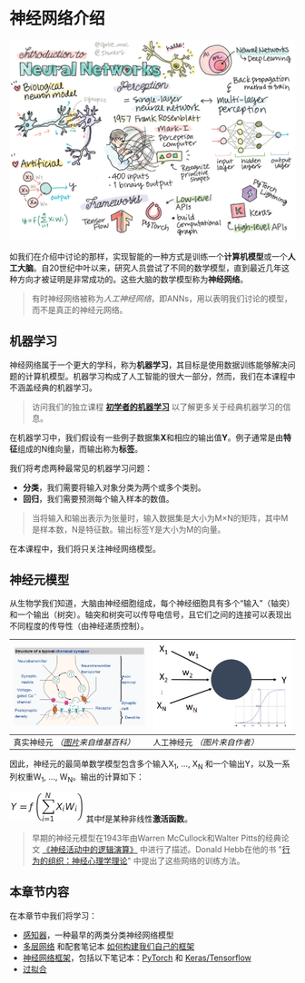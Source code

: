 # 神经网络介绍

![神经网络介绍内容摘要](../sketchnotes/ai-neuralnetworks.png)

如我们在介绍中讨论的那样，实现智能的一种方式是训练一个**计算机模型**或一个**人工大脑**。自20世纪中叶以来，研究人员尝试了不同的数学模型，直到最近几年这种方向才被证明是非常成功的。这些大脑的数学模型称为**神经网络**。

> 有时神经网络被称为*人工神经网络*，即ANNs，用以表明我们讨论的模型，而不是真正的神经元网络。

## 机器学习

神经网络属于一个更大的学科，称为**机器学习**，其目标是使用数据训练能够解决问题的计算机模型。机器学习构成了人工智能的很大一部分，然而，我们在本课程中不涵盖经典的机器学习。

> 访问我们的独立课程 **[初学者的机器学习](http://github.com/microsoft/ml-for-beginners)** 以了解更多关于经典机器学习的信息。

在机器学习中，我们假设有一些例子数据集**X**和相应的输出值**Y**。例子通常是由**特征**组成的N维向量，而输出称为**标签**。

我们将考虑两种最常见的机器学习问题：

* **分类**，我们需要将输入对象分类为两个或多个类别。
* **回归**，我们需要预测每个输入样本的数值。

> 当将输入和输出表示为张量时，输入数据集是大小为M&times;N的矩阵，其中M是样本数，N是特征数。输出标签Y是大小为M的向量。

在本课程中，我们将只关注神经网络模型。

## 神经元模型

从生物学我们知道，大脑由神经细胞组成，每个神经细胞具有多个“输入”（轴突）和一个输出（树突）。轴突和树突可以传导电信号，且它们之间的连接可以表现出不同程度的传导性（由神经递质控制）。

![神经元模型](images/synapse-wikipedia.jpg) | ![神经元模型](images/artneuron.png)
----|----
真实神经元 *（[图片](https://en.wikipedia.org/wiki/Synapse#/media/File:SynapseSchematic_lines.svg)来自维基百科）* | 人工神经元 *（图片来自作者）*

因此，神经元的最简单数学模型包含多个输入X<sub>1</sub>, ..., X<sub>N</sub> 和一个输出Y，以及一系列权重W<sub>1</sub>, ..., W<sub>N</sub>。输出的计算如下：

![激活函数](images/netout.png)
其中f是某种非线性**激活函数**。

> 早期的神经元模型在1943年由Warren McCullock和Walter Pitts的经典论文 [《神经活动中的逻辑演算》](https://www.cs.cmu.edu/~./epxing/Class/10715/reading/McCulloch.and.Pitts.pdf) 中进行了描述。Donald Hebb在他的书 "[行为的组织：神经心理学理论](https://books.google.com/books?id=VNetYrB8EBoC)" 中提出了这些网络的训练方法。

## 本章节内容

在本章节中我们将学习：
* [感知器](03-Perceptron/README_chs.md)，一种最早的两类分类神经网络模型
* [多层网络](04-OwnFramework/README_chs.md) 和配套笔记本 [如何构建我们自己的框架](04-OwnFramework/OwnFramework.ipynb)
* [神经网络框架](05-Frameworks/README_chs.md)，包括以下笔记本：[PyTorch](05-Frameworks/IntroPyTorch.ipynb) 和 [Keras/Tensorflow](05-Frameworks/IntroKerasTF.ipynb)
* [过拟合](05-Frameworks#overfitting)